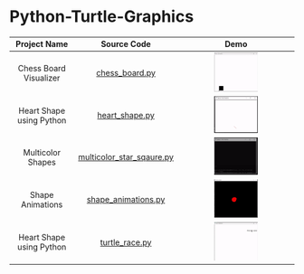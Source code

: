 # Python-Turtle-Graphics

| Project Name | Source Code | Demo
| :---: | :---: | :---: |
Chess Board Visualizer | [chess_board.py](https://github.com/crazycodersonline/Python-Turtle-Graphics/blob/main/chess_board.py) | <img  src="https://github.com/crazycodersonline/Python-Turtle-Graphics/blob/main/Demo%20gifs/chess_board_demo.gif" width="40%" height="40%" alt="Chess Board Visualizer"/>
Heart Shape using Python | [heart_shape.py](https://github.com/crazycodersonline/Python-Turtle-Graphics/blob/main/heart_shape.py) | <img src="https://github.com/crazycodersonline/Python-Turtle-Graphics/blob/main/Demo%20gifs/heart_shape_demo.gif" width="40%" height="40%" alt="Chess Board Visualizer"/>
Multicolor Shapes | [multicolor_star_sqaure.py](https://github.com/crazycodersonline/Python-Turtle-Graphics/blob/main/multicolor_star_sqaure.py) | <img src="https://github.com/crazycodersonline/Python-Turtle-Graphics/blob/main/Demo%20gifs/color_shape_demo.gif" width="40%" height="40%" alt="Chess Board Visualizer"/>
Shape Animations | [shape_animations.py](https://github.com/crazycodersonline/Python-Turtle-Graphics/blob/main/shape_animations.py) | <img src="https://github.com/crazycodersonline/Python-Turtle-Graphics/blob/main/Demo%20gifs/shape_anim_demo.gif" width="40%" height="40%" alt="Chess Board Visualizer"/>
Heart Shape using Python | [turtle_race.py](https://github.com/crazycodersonline/Python-Turtle-Graphics/blob/main/turtle_race.py) | <img src="https://github.com/crazycodersonline/Python-Turtle-Graphics/blob/main/Demo%20gifs/turtle_race_demo.gif" width="40%" height="40%" alt="Chess Board Visualizer"/>



